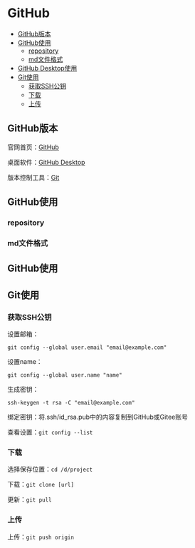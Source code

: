 # GitHub

* [GitHub版本](#GitHub版本)
* [GitHub使用](#GitHub使用)
  - [repository](#repository)
  - [md文件格式](#md文件格式)
* [GitHub Desktop使用](#GitHub使用)
* [Git使用](#Git使用)
  - [获取SSH公钥](#获取SSH公钥)
  - [下载](#下载)
  - [上传](#上传)

## GitHub版本

官网首页：[GitHub](https://github.com/)

桌面软件：[GitHub Desktop](https://desktop.github.com/)

版本控制工具：[Git](https://git-scm.com/)
## GitHub使用

### repository

### md文件格式

## GitHub使用

## Git使用

### 获取SSH公钥
设置邮箱：

`git config --global user.email "email@example.com"`

设置name：

`git config --global user.name "name"`

生成密钥：

`ssh-keygen -t rsa -C "email@example.com"`

绑定密钥：将.ssh/id_rsa.pub中的内容复制到GitHub或Gitee账号

查看设置：`git config --list`

### 下载
选择保存位置：`cd /d/project`

下载：`git clone [url]`

更新：`git pull`
### 上传
上传：`git push origin`

